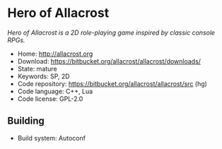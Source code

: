 # Hero of Allacrost

_Hero of Allacrost is a 2D role-playing game inspired by classic console RPGs._

- Home: http://allacrost.org
- Download: https://bitbucket.org/allacrost/allacrost/downloads/
- State: mature
- Keywords: SP, 2D
- Code repository: https://bitbucket.org/allacrost/allacrost/src (hg)
- Code language: C++, Lua
- Code license: GPL-2.0

## Building

- Build system: Autoconf

